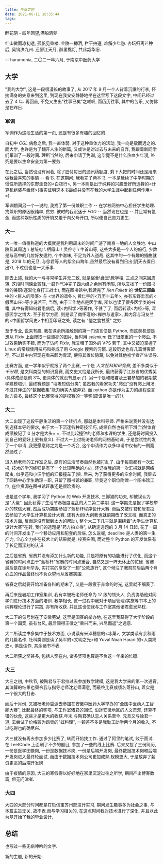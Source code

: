 ```yaml
---
title: 毕业之时
date: 2021-06-11 10:35:44
tags:
---
```


醉花阴 - 四年回望,满船清梦

红山微雨凉初透, 孤帆见重楼. 金陵一樽酒, 栏干拍遍, 难解少年愁.
杏坛归离芒种后, 吴钩决九州. 还酹江天月, 醉里挑灯, 共此韶华旧.

-- harumonia, 二〇二一年六月, 于南京中医药大学

<!-- more -->

## 大学

"我的大学", 这是一段很漫长的故事了, 从 2017 年 9 月一个人背着沉重的行李, 怀揣满身的失意来到这里, 到现在我安安静静地坐在这里写下这段文字, 中间已经过去了 4 年. 再回首, 不免又生出"往事已矣"之嗟叹, 而历历往事, 其中的苦乐, 又仿佛是在昨日.

### 军训

军训作为这段生活的第一页, 还是有很多有趣的回忆的.

自初中 _CGL_ 病愈之后, 我一直体弱, 对于这种重体力的活动, 我一向是敬而远之的. 而大学, 也许是为了翻开人生的新篇, 又或许是对过去与未来的自弃, 我跟着新同学们军训了一段时间. 理所当然的, 后来申请了免训, 这毕竟不是什么热血少年漫, 终究是要以生命安全为第一要务.

在此之后, 当然也没有闲着, 除了应付每日的通讯稿额度, 剩下大把的时间还是用来做我最喜欢的事情 -- 看书. 在这期间, 我看完了两本书, 一本是延续了中学时期的惯性所选择的东野圭吾的<白夜行>, 另一本则是出于纯粹的兴趣爱好所选择的<计算机组装与维修>(事实证明这本书最终并没有在我的大学生涯中起到任何作用= =).

军训期间另一个一说的, 我找了第一份兼职工作 -- 在学校网络中心担任学生助理. 找兼职的原因很纯粹, 贫穷. 彼时的我沉迷于 _FGO_ -- 当然现在也是 -- 并且常有氪金, 而这种娱乐性质的开销又羞于向父母开口, 所以便自己自力更生.

### 大一

大一唯一值得称道的大概就是我利用周末的时间广游了南京一地的人文胜地. 中山陵及其周边 \ 总统府 \ 栖霞山 \ 灵谷寺 \ 牛首山等, 这些大多是一个人的旅行, 少数是与高中的几位好友邀约, 个中滋味, 不足为外人道哉. 这其中的一个有趣的插曲就是, 2018 年的元旦, 与徐君等人的紫金山跨年,虽然最后没有看到日出(阴天去看日出?), 不过倒也是一大乐事.

除去上述, 我的大一与寻常学生并无二致, 就是宿舍\食堂\教学楼, 三点之间来回周转. 这段时间课业较轻,一鼓作气冲完了四六级之余尚有闲暇, 所以又找了一份图书馆的兼职(逐渐化身打工战士), 而在图书馆中,我读完了 _Ken Follett_ 的 **世纪三部曲** 中的 <巨人的陨落> 与 <世界的凛冬>, 黄仁宇的<万历十五年>, 亦有东野圭吾的<假面山庄>等小说若干, 当然, 由于工作地点是医学库, 所以也读了很多医学类的书籍, 其中有得知何君患病后, 读<内科学>等著作, 不甚了了, 而后转读<内经>等, 深感医学之博大. 至于哲学方面, 则是读了南怀瑾的<禅宗与道家>, 其内容与冯友兰的<中国哲学简史>中相互印证之处, 读之有 "恺之食甘蔗" 之妙.

至于专业, 说来有趣, 我在课余所接触到的第一门语言便是 Python, 而这契机便是想从 _Pixiv_ 上面爬取一些漂亮的图片, 当时用 _selenium_ 做了很笨重的一个爬虫, 不过效果确实不错, 而为了访问 _Pixiv_, 我又租了国外的 VPS 若干, 其中又被迫掌握了 Linux 的常规使用技巧和养成了用 _Google_ 搜索的习惯. 这段历史也有几篇博客留存, 不过其中内容现在看来颇为青涩, 便将其置位隐藏, 以免对其他初学者产生误导.

比赛方面, 这一学年似乎就报了两个比赛, 一个是 _人文社科知识竞赛_, 差不多类似于 _千分题_, 是文科类型的知识竞赛, 而文史又恰是我所长, 最终获得了江苏省的优秀奖(具体成绩是前 3%, 更具体的就没有显示了). 另一个是和陆君及王君参加的暑期数学建模培训, 最终赛题是 "垃圾短信分类", 虽然我的看家功夫"爬虫"没有爬上用场, 不过其伴生的"数据收集"能力确实大放异彩, 而 python 亦是作为主力的编程语言助力良多, 最终这个比赛获得的是校赛的一等奖(应该是唯一的?).

### 大二

大二出现了这段平静生活的第一个转折点, 那就是本科导师. 严格来说我并没有达到选择本导的要求, 由于大一下沉迷各种奇技淫巧, 成绩自然也有所下滑(当然体育成绩被记了 0 分才是大头= =, 不过比起撞钟的老师和水课的学生, 还是将时间投入到自己的爱好上更有意义). 不过大一上过杨涛老师的网络基础课, 于是尝试性的发了一个申请 ,我更愿意称之为是一个巧合, 这个申请作为众多申请中仅有的一例竟然通过了.

进入杨老师的工作室之后, 原有的生活节奏自然也被打乱了. 由于每周都有一次汇报, 技术的学习终归是有了一个比较明确的方向, 还记得我的第一次汇报就是网络爬虫, 似乎还和小汪学姐的汇报撞车了(笑. 后来, 为了获得更多的空余时间, 我辞去了网路中心学生助理一职, 只留了图书馆的兼职, 毕竟这个职位附赠一个图书馆工位, 座位资源在图书馆旺季还是很珍贵的.

也是这个学年, 我学习了 Python 的 Web 开发技术, 三脚猫的功夫, 却被误认为是"大佬", 因此获得了生活节奏极度混乱的大二第二学期. 这一学期先是报了学校举办的软信大赛, 然后成功突围参加了蓝桥杯程序设计大赛. 而后又被许君和唐君拉去参加了大学生计算机设计大赛, 还有大创(大创我也就前期改了改文档, 而真正的技术方面, 反而是没有起到太大的帮助), 整个大二下几乎就是围绕着"大学生计算机设计大赛"在转, 我们的选题是"药方拍立得", 从确定选题的 3 月 14 日起, 花了一周的时间开发出了一个移动应用和配套的后端, 怎么说呢, deadline 是人类的第一生产力, 全心全力扑在技术上的结果就是, 校赛突围, 而对整个 Python 的开发体系有了长足而深刻的认识.

之后是省赛, 省赛并没有添加什么新的功能, 只是将原有的功能进行了优化, 而这个省赛的时间点由于"蓝桥杯"省赛的时间点重合, 自然又是一阵无休止的忙碌. 省赛最后是在徐州举办, 实打实的享受了一趟"公款旅行", 这个倾注了我前前后后两个月心血的作品最终也不负众望地从省赛突围.

省赛之后就要开始准备各科的期末了, 又是一段疲于奔命的时光, 这里就不细表了.

再后来是暑期工作室集训, 我有幸被杨老师任命为 17 级的领头人, 负责协助他对同学们进行技术方面的培训. 教学相长, 这一过程中我对于项目管理\实施等书本上的纯粹理论进行了实践, 亦有所收获. 并且这也使我与工作室其他诸君愈发熟稔.

大二下的句号划在了安徽芜湖, 这里是国赛的举办地, 在这里我获得了大学阶段的第一个国奖, 虽有台风, 最后颇得王徽之"乘兴而来, 兴尽而返"之远意.

大二所读之书多集中于技术方面, 小说读有米泽穗信的<冰菓>, 文学类读有余秋雨的几篇名作, 社科类则是读了吴军的<文明之光>和 Yuval Noah Harari 的<人类简史>, 俱是佳作, 其余诸书不表.

大二所获之奖甚多, 包括人奖在内, 诸多奖项也算是不负这一年来的忙碌.

### 大三

大三之初, 中秋节, 被陶君与于君拉过去参加数学建模, 这是我大学来的第一次通宵, 其演算的结果也颇令我与指导老师沈老师满意, 而最终比赛成绩名落孙山, 着实是一个很大的打击.

而后十月份, 又被杨老师委派去参加在安徽中医药大学举办的"全国中医药人工智能大赛", 比起最终的奖项, 与工作室诸君的回忆, 沿途安徽地区的人文景观, 还算不错的伙食, 这些才是更大的收获.年末,与陶君确认恋人关系至今. 元旦又与徐君一道, 去尝试了价格较为昂贵的"虹料理", 一顿差不多是我勤工助学两个月的收入, 不过吃得也的确尽兴.

大三就没有再去参加多少比赛了, 转而开始找工作. 通过了阿里的笔试, 败于面试. 在 LeetCode 上面刷了不少的题目, 参加了一些的线上比赛. 后来又投了三份简历, 一份是医学图像岗, 一份是数据技术岗, 一份是后端开发岗, 最终数据技术岗和后端开发岗进入最终轮面试, 而由于数据技术岗公司更加成熟,规模更大, 于是放弃了薪资更高的后端开发岗.

由于疫情的原因, 大三的寒假得以好好地在家里沉淀过往之所学, 期间产出博客数篇, 俱无问津者.

### 大四

大四的大部分时间都是在启信宝苏州部进行实习, 期间发生趣事多为社会之事, 与本篇主旨无关, 故不表.而与学习相关的, 在这点时间我对技术进行了深化, 并且以此为基开始了我的毕业设计,

## 总结

也写过一些无病呻吟的文字.

新的主题, 新的开始.
